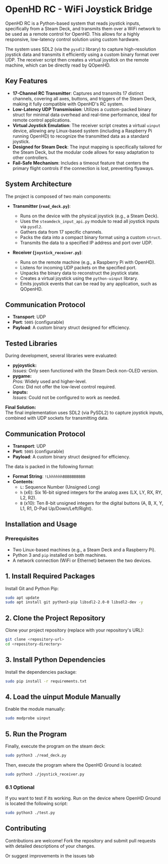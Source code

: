 # OpenHD RC - WiFi Joystick Bridge

OpenHD RC is a Python-based system that reads joystick inputs, specifically from a Steam Deck, and transmits them over a WiFi network to be used as a remote control for OpenHD. This allows for a highly responsive, low-latency control solution using custom hardware.

The system uses SDL2 (via the `pysdl2` library) to capture high-resolution joystick data and transmits it efficiently using a custom binary format over UDP. The receiver script then creates a virtual joystick on the remote machine, which can be directly read by QOpenHD.

## Key Features

- **17-Channel RC Transmitter**: Captures and transmits 17 distinct channels, covering all axes, buttons, and triggers of the Steam Deck, making it fully compatible with OpenHD's RC system.
- **Low-Latency UDP Transmission**: Utilizes a custom-packed binary struct for minimal data overhead and real-time performance, ideal for remote control applications.
- **Virtual Joystick Emulation**: The receiver script creates a virtual `uinput` device, allowing any Linux-based system (including a Raspberry Pi running OpenHD) to recognize the transmitted data as a standard joystick.
- **Designed for Steam Deck**: The input mapping is specifically tailored for the Steam Deck, but the modular code allows for easy adaptation to other controllers.
- **Fail-Safe Mechanism**: Includes a timeout feature that centers the primary flight controls if the connection is lost, preventing flyaways.

## System Architecture

The project is composed of two main components:

- **Transmitter (`read_deck.py`)**:
    - Runs on the device with the physical joystick (e.g., a Steam Deck).
    - Uses the `steamdeck_input_api.py` module to read all joystick inputs via `pysdl2`.
    - Gathers data from 17 specific channels.
    - Packs the data into a compact binary format using a custom `struct`.
    - Transmits the data to a specified IP address and port over UDP.

- **Receiver (`joystick_receiver.py`)**:
    - Runs on the remote machine (e.g., a Raspberry Pi with OpenHD).
    - Listens for incoming UDP packets on the specified port.
    - Unpacks the binary data to reconstruct the joystick state.
    - Creates a virtual joystick using the `python-uinput` library.
    - Emits joystick events that can be read by any application, such as QOpenHD.

## Communication Protocol

- **Transport**: UDP
- **Port**: `5005` (configurable)
- **Payload**: A custom binary struct designed for efficiency.

## Tested Libraries

During development, several libraries were evaluated:

- **pyjoystick:**  
  *Issues:* Only seen functioned with the Steam Deck non-OLED version.
- **pygame:**  
  *Pros:* Widely used and higher-level.  
  *Cons:* Did not offer the low-level control required.
- **inputs:**  
  *Issues:* Could not be configured to work as needed.

**Final Solution:**  
The final implementation uses SDL2 (via PySDL2) to capture joystick inputs, combined with UDP sockets for transmitting data.

## Communication Protocol

- **Transport**: UDP
- **Port**: `5005` (configurable)
- **Payload**: A custom binary struct designed for efficiency.

The data is packed in the following format:
- **Format String**: `!LhhhhhhBBBBBBBBBB`
- **Contents**:
    - `L`: Sequence Number (Unsigned Long)
    - `h` (x6): Six 16-bit signed integers for the analog axes (LX, LY, RX, RY, L2, R2).
    - `B` (x10): Ten 8-bit unsigned integers for the digital buttons (A, B, X, Y, L1, R1, D-Pad Up/Down/Left/Right).

## Installation and Usage

### Prerequisites

- Two Linux-based machines (e.g., a Steam Deck and a Raspberry Pi).
- Python 3 and `pip` installed on both machines.
- A network connection (WiFi or Ethernet) between the two devices.

## 1. Install Required Packages

Install Git and Python Pip:

```bash
sudo apt update
sudo apt install git python3-pip libsdl2-2.0-0 libsdl2-dev -y
```

## 2. Clone the Project Repository

Clone your project repository (replace <repository-url> with your repository's URL):

```bash
git clone <repository-url>
cd <repository-directory>
```

## 3. Install Python Dependencies

Install the dependencies package:

```bash
sudo pip install -r requirements.txt
```

## 4. Load the uinput Module Manually

Enable the module manually:

```bash
sudo modprobe uinput
```

## 5. Run the Program

Finally, execute the program on the steam deck:

```bash
sudo python3 ./read_deck.py
```

Then, execute the program where the OpenHD Ground is located:

```bash
sudo python3 ./joystick_receiver.py
```

### 6.1 Optional

If you want to test if its working. Run on the device where OpenHD Ground is located the following script:

```bash
sudo python3 ./test.py
```

## Contributing

Contributions are welcome! Fork the repository and submit pull requests with detailed descriptions of your changes.

Or suggest improvements in the issues tab
